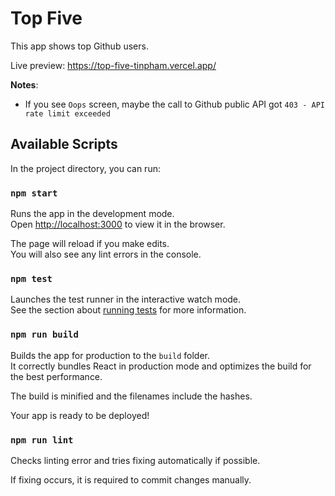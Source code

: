 # Top Five

This app shows top Github users.

Live preview: https://top-five-tinpham.vercel.app/

**Notes**:

- If you see `Oops` screen, maybe the call to Github public API got `403 - API rate limit exceeded`

## Available Scripts

In the project directory, you can run:

### `npm start`

Runs the app in the development mode.\
Open [http://localhost:3000](http://localhost:3000) to view it in the browser.

The page will reload if you make edits.\
You will also see any lint errors in the console.

### `npm test`

Launches the test runner in the interactive watch mode.\
See the section about [running tests](https://facebook.github.io/create-react-app/docs/running-tests) for more information.

### `npm run build`

Builds the app for production to the `build` folder.\
It correctly bundles React in production mode and optimizes the build for the best performance.

The build is minified and the filenames include the hashes.

Your app is ready to be deployed!

### `npm run lint`

Checks linting error and tries fixing automatically if possible.

If fixing occurs, it is required to commit changes manually.
